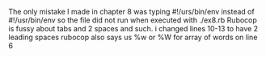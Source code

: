 The only mistake I made in chapter 8 was typing #!/urs/bin/env instead of #!/usr/bin/env so the file did not run when executed with ./ex8.rb
Rubocop is fussy about tabs and 2 spaces and such. i changed lines 10-13 to have 2 leading spaces
rubocop also says us %w or %W for array of words on line 6

